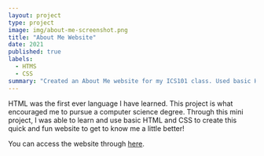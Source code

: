 ```yaml
---
layout: project
type: project
image: img/about-me-screenshot.png
title: "About Me Website"
date: 2021
published: true
labels:
  - HTMS
  - CSS
summary: "Created an About Me website for my ICS101 class. Used basic HTML and CSS."
---
```


HTML was the first ever language I have learned. This project is what encouraged me to pursue a computer science degree. Through this mini project, I was able to learn and use basic HTML and CSS to create this quick and fun website to get to know me a little better! 

You can access the website through [here](http://www2.hawaii.edu/~yanosk/me/).
